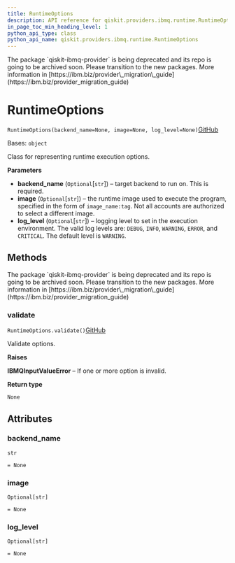 ```yaml
---
title: RuntimeOptions
description: API reference for qiskit.providers.ibmq.runtime.RuntimeOptions
in_page_toc_min_heading_level: 1
python_api_type: class
python_api_name: qiskit.providers.ibmq.runtime.RuntimeOptions
---
```


<Admonition title="Warning" type="caution">
  The package `qiskit-ibmq-provider` is being deprecated and its repo is going to be archived soon. Please transition to the new packages. More information in [https://ibm.biz/provider\_migration\_guide](https://ibm.biz/provider_migration_guide)
</Admonition>

# RuntimeOptions

<span id="qiskit.providers.ibmq.runtime.RuntimeOptions" />

`RuntimeOptions(backend_name=None, image=None, log_level=None)`[GitHub](https://github.com/qiskit/qiskit/tree/stable/0.41/qiskit/providers/ibmq/runtime/runtime_options.py "view source code")

Bases: `object`

Class for representing runtime execution options.

**Parameters**

*   **backend\_name** (`Optional`\[`str`]) – target backend to run on. This is required.
*   **image** (`Optional`\[`str`]) – the runtime image used to execute the program, specified in the form of `image_name:tag`. Not all accounts are authorized to select a different image.
*   **log\_level** (`Optional`\[`str`]) – logging level to set in the execution environment. The valid log levels are: `DEBUG`, `INFO`, `WARNING`, `ERROR`, and `CRITICAL`. The default level is `WARNING`.

## Methods

<Admonition title="Warning" type="caution">
  The package `qiskit-ibmq-provider` is being deprecated and its repo is going to be archived soon. Please transition to the new packages. More information in [https://ibm.biz/provider\_migration\_guide](https://ibm.biz/provider_migration_guide)
</Admonition>

### validate

<span id="qiskit.providers.ibmq.runtime.RuntimeOptions.validate" />

`RuntimeOptions.validate()`[GitHub](https://github.com/qiskit/qiskit/tree/stable/0.41/qiskit/providers/ibmq/runtime/runtime_options.py "view source code")

Validate options.

**Raises**

**IBMQInputValueError** – If one or more option is invalid.

**Return type**

`None`

## Attributes

<span id="qiskit.providers.ibmq.runtime.RuntimeOptions.backend_name" />

### backend\_name

`str`

`= None`

<span id="qiskit.providers.ibmq.runtime.RuntimeOptions.image" />

### image

`Optional[str]`

`= None`

<span id="qiskit.providers.ibmq.runtime.RuntimeOptions.log_level" />

### log\_level

`Optional[str]`

`= None`


